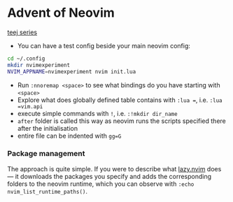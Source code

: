 # Advent of Neovim

[teej series](https://www.youtube.com/watch?v=TQn2hJeHQbM)

* You can have a test config beside your main neovim config:

```sh
cd ~/.config 
mkdir nvimexperiment 
NVIM_APPNAME=nvimexperiment nvim init.lua
```

* Run `:nnoremap <space>` to see what bindings do you have starting with `<space>`
* Explore what does globally defined table contains with `:lua =`, i.e. `:lua =vim.api`
* execute simple commands with `!`, i.e. `:!mkdir dir_name`
* `after` folder is called this way as neovim runs the scripts specified there after the initialisation
* entire file can be indented with `gg=G`

### Package management

The approach is quite simple. If you were to describe what [lazy.nvim](https://github.com/folke/lazy.nvim) does — it downloads the packages you specify and adds the corresponding folders to the neovim runtime, which you can observe with `:echo nvim_list_runtime_paths()`.
